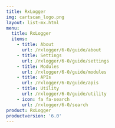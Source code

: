 ```yaml
---
title: RxLogger
img: cartscan_logo.png
layout: list-mx.html
menu:
  title: RxLogger
  items:
    - title: About
      url: /rxlogger/6-0/guide/about
    - title: Settings
      url: /rxlogger/6-0/guide/settings
    - title: Modules
      url: /rxlogger/6-0/guide/modules
    - title: APIs
      url: /rxlogger/6-0/guide/apis
    - title: Utility
      url: /rxlogger/6-0/guide/utility
    - icon: fa fa-search
      url: /rxlogger/6-0/search
product: RxLogger
productversion: '6.0'
---
```


